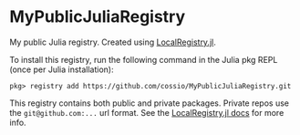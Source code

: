 # MyPublicJuliaRegistry

My public Julia registry. Created using [LocalRegistry.jl](https://github.com/GunnarFarneback/LocalRegistry.jl).

To install this registry, run the following command in the Julia pkg REPL (once per Julia installation):

```
pkg> registry add https://github.com/cossio/MyPublicJuliaRegistry.git
```

This registry contains both public and private packages. Private repos use the `git@github.com:...` url format. See the [LocalRegistry.jl docs](https://github.com/GunnarFarneback/LocalRegistry.jl/blob/master/docs/ssh_keys.md) for more info.